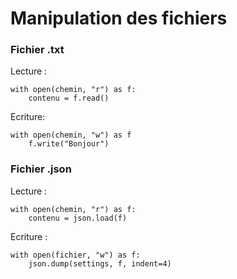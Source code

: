 # Manipulation des fichiers

### Fichier .txt

Lecture :

    with open(chemin, "r") as f:
        contenu = f.read()

Ecriture:

    with open(chemin, "w") as f
        f.write("Bonjour")

### Fichier .json

Lecture :

    with open(chemin, "r") as f:
        contenu = json.load(f)

Ecriture :

    with open(fichier, "w") as f:
        json.dump(settings, f, indent=4)